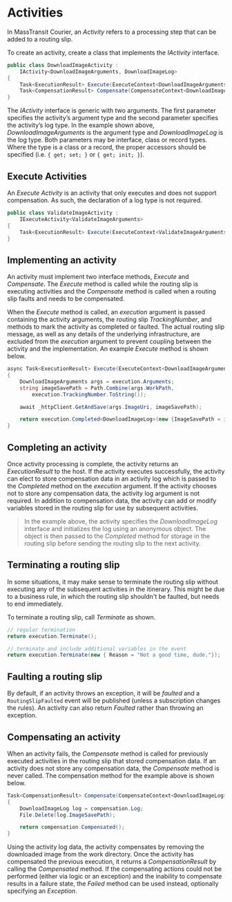 # Activities

In MassTransit Courier, an *Activity* refers to a processing step that can be added to a routing slip.

To create an activity, create a class that implements the *IActivity* interface.

```csharp
public class DownloadImageActivity :
    IActivity<DownloadImageArguments, DownloadImageLog>
{
    Task<ExecutionResult> Execute(ExecuteContext<DownloadImageArguments> context);
    Task<CompensationResult> Compensate(CompensateContext<DownloadImageLog> context);
}
```

The *IActivity* interface is generic with two arguments. The first parameter specifies the activity’s argument type and the second parameter specifies the activity’s log type. In the example shown above, *DownloadImageArguments* is the argument type and *DownloadImageLog* is the log type. Both parameters may be interface, class or record types. Where the type is a class or a record, the proper accessors should be specified (i.e. `{ get; set; }` or `{ get; init; }`).

## Execute Activities

An *Execute Activity* is an activity that only executes and does not support compensation. As such, the declaration of a log type is not required.

```csharp
public class ValidateImageActivity :
    IExecuteActivity<ValidateImageArguments>
{
    Task<ExecutionResult> Execute(ExecuteContext<ValidateImageArguments> context);
}
```

## Implementing an activity

An activity must implement two interface methods, *Execute* and *Compensate*. The *Execute* method is called while the routing slip is executing activities and the *Compensate* method is called when a routing slip faults and needs to be compensated.

When the *Execute* method is called, an *execution* argument is passed containing the activity arguments, the routing slip *TrackingNumber*, and methods to mark the activity as completed or faulted. The actual routing slip message, as well as any details of the underlying infrastructure, are excluded from the *execution* argument to prevent coupling between the activity and the implementation. An example *Execute* method is shown below.

```csharp
async Task<ExecutionResult> Execute(ExecuteContext<DownloadImageArguments> execution)
{
    DownloadImageArguments args = execution.Arguments;
    string imageSavePath = Path.Combine(args.WorkPath, 
        execution.TrackingNumber.ToString());

    await _httpClient.GetAndSave(args.ImageUri, imageSavePath);

    return execution.Completed<DownloadImageLog>(new {ImageSavePath = imageSavePath});
}
```

## Completing an activity

Once activity processing is complete, the activity returns an *ExecutionResult* to the host. If the activity executes successfully, the activity can elect to store compensation data in an activity log which is passed to the *Completed* method on the *execution* argument. If the activity chooses not to store any compensation data, the activity log argument is not required. In addition to compensation data, the activity can add or modify variables stored in the routing slip for use by subsequent activities.

> In the example above, the activity specifies the *DownloadImageLog* interface and initializes the log using an anonymous object. The object is then passed to the *Completed* method for storage in the routing slip before sending the routing slip to the next activity.

## Terminating a routing slip

In some situations, it may make sense to terminate the routing slip without executing any of the subsequent activities in the itinerary. This might be due to a business rule, in which the routing slip shouldn't be faulted, but needs to end immediately.

To terminate a routing slip, call _Terminate_ as shown.

```csharp
// regular termination
return execution.Terminate();

// terminate and include additional variables in the event
return execution.Terminate(new { Reason = "Not a good time, dude."});
```

## Faulting a routing slip

By default, if an activity throws an exception, it will be _faulted_ and a `RoutingSlipFaulted` event will be published (unless a subscription changes the rules). An activity can also return _Faulted_ rather than throwing an exception.

## Compensating an activity

When an activity fails, the *Compensate* method is called for previously executed activities in the routing slip that stored compensation data. If an activity does not store any compensation data, the *Compensate* method is never called. The compensation method for the example above is shown below.

```csharp
Task<CompensationResult> Compensate(CompensateContext<DownloadImageLog> compensation)
{
    DownloadImageLog log = compensation.Log;
    File.Delete(log.ImageSavePath);

    return compensation.Compensated();
}
```

Using the activity log data, the activity compensates by removing the downloaded image from the work directory. Once the activity has compensated the previous execution, it returns a *CompensationResult* by calling the *Compensated* method. If the compensating actions could not be performed (either via logic or an exception) and the inability to compensate results in a failure state, the *Failed* method can be used instead, optionally specifying an *Exception*.


